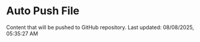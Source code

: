 # Auto Push File

Content that will be pushed to GitHub repository.
Last updated: 08/08/2025, 05:35:27 AM